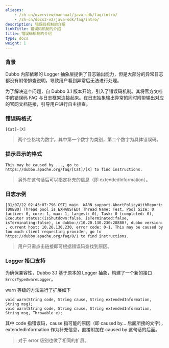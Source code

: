 ```yaml
---
aliases:
    - /zh-cn/overview/mannual/java-sdk/faq/intro/
    - /zh-cn/docs3-v2/java-sdk/faq/intro/
description: 错误码机制的介绍
linkTitle: 错误码机制的介绍
title: 错误码机制的介绍
type: docs
weight: 1
---
```



### 背景
Dubbo 内部依赖的 Logger 抽象层提供了日志输出能力，但是大部分的异常日志都没有附带排查说明，导致用户看到异常后无法进行处理。

为了解决这个问题，自 Dubbo 3.1 版本开始，引入了错误码机制。其将官方文档中的错误码 FAQ 与日志框架连接起来。在日志抽象输出异常的同时附带输出对应的官网文档链接，引导用户进行自主排查。

### 错误码格式
`[Cat]-[X]`

> 两个空格均为数字。其中第一个数字为类别，第二个数字为具体错误码。

### 提示显示的格式
```
This may be caused by ..., go to https://dubbo.apache.org/faq/[Cat]/[X] to find instructions.
```
> 另外在这句话后可以指定补充的信息（即 extendedInformation）。

### 日志示例
```
[31/07/22 02:43:07:796 CST] main  WARN support.AbortPolicyWithReport:  [DUBBO] Thread pool is EXHAUSTED! Thread Name: Test, Pool Size: 0 (active: 0, core: 1, max: 1, largest: 0), Task: 0 (completed: 0), Executor status:(isShutdown:false, isTerminated:false, isTerminating:false), in dubbo://10.20.130.230:20880!, dubbo version: , current host: 10.20.130.230, error code: 0-1. This may be caused by too much client requesting provider, go to https://dubbo.apache.org/faq/0/1 to find instructions.
```

> 用户只需点击链接即可根据错误码查找到原因。

### Logger 接口支持
为确保兼容性，Dubbo 3.1 基于原本的 Logger 抽象，构建了一个新的接口 `ErrorTypeAwareLogger`。

warn 等级的方法进行了扩展如下
```
void warn(String code, String cause, String extendedInformation, String msg);
void warn(String code, String cause, String extendedInformation, String msg, Throwable e);
```

其中 code 指错误码，cause 指可能的原因（即 caused by... 后面所接的文字），extendedInformation 作为补充信息，直接附加在 caused by 这句话的后面。

> 对于 error 级别也做了相同的扩展。